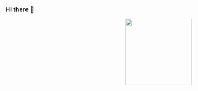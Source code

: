 ### Hi there 👋
<img height="180cm" scr="https://github-readme-stats.vercel.app/api?username=TheoOdawara&show_icons=true&theme=great=gatsby&include_all_commits=true&count_private=true"/>
  <img align="right" height="180cm" src="https://github=readme-stats.vercel.app/api/top-langs/?username=TheoOdawara&layout=compact&langs_count=16&theme=great-gatsby"/>







<!--
**TheoOdawara/TheoOdawara** is a ✨ _special_ ✨ repository because its `README.md` (this file) appears on your GitHub profile.

Here are some ideas to get you started:

- 🔭 I’m currently working on ...
- 🌱 I’m currently learning ...
- 👯 I’m looking to collaborate on ...
- 🤔 I’m looking for help with ...
- 💬 Ask me about ...
- 📫 How to reach me: ...
- 😄 Pronouns: ...
- ⚡ Fun fact: ...
-->
